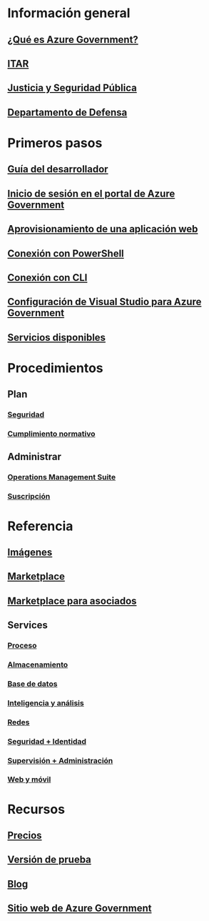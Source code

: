 
# Información general
## [¿Qué es Azure Government?](documentation-government-welcome.md)
## [ITAR](documentation-government-overview-itar.md)
## [Justicia y Seguridad Pública](documentation-government-overview-jps.md)
## [Departamento de Defensa](documentation-government-overview-dod.md)

# Primeros pasos
## [Guía del desarrollador](documentation-government-developer-guide.md)
## [Inicio de sesión en el portal de Azure Government](documentation-government-get-started-connect-with-portal.md)
## [Aprovisionamiento de una aplicación web](documentation-government-howto-deploy-webandmobile.md)
## [Conexión con PowerShell](documentation-government-get-started-connect-with-ps.md)
## [Conexión con CLI](documentation-government-get-started-connect-with-cli.md)
## [Configuración de Visual Studio para Azure Government](documentation-government-get-started-connect-with-vs.md)
## [Servicios disponibles](documentation-government-services.md)

# Procedimientos
## Plan
### [Seguridad](documentation-government-plan-security.md)
### [Cumplimiento normativo](documentation-government-plan-compliance.md)
## Administrar
### [Operations Management Suite](documentation-government-manage-oms.md)
### [Suscripción](documentation-government-manage-subscriptions.md)


# Referencia
## [Imágenes](documentation-government-image-gallery.md)
## [Marketplace](documentation-government-manage-marketplace.md)
## [Marketplace para asociados](documentation-government-manage-marketplace-partners.md)

## Services
### [Proceso](documentation-government-compute.md)
### [Almacenamiento](documentation-government-services-storage.md)
### [Base de datos](documentation-government-services-database.md)
### [Inteligencia y análisis](documentation-government-services-intelligenceandanalytics.md)
### [Redes](documentation-government-networking.md)
### [Seguridad + Identidad](documentation-government-services-securityandidentity.md)
### [Supervisión + Administración](documentation-government-services-monitoringandmanagement.md)
### [Web y móvil](documentation-government-services-webandmobile.md)


# Recursos
## [Precios](https://azure.microsoft.com/pricing/)
## [Versión de prueba](https://azuregov.microsoft.com/trial/azuregovtrial)
## [Blog](https://blogs.msdn.microsoft.com/azuregov/)
## [Sitio web de Azure Government](https://azure.microsoft.com/overview/clouds/government/)
